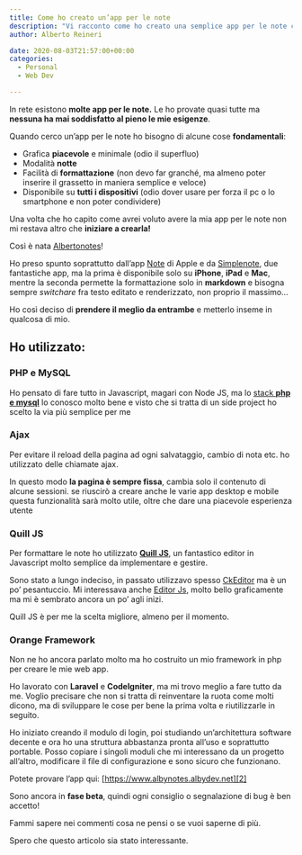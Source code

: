 ```yaml
---
title: Come ho creato un’app per le note
description: "Vi racconto come ho creato una semplice app per le note come Side Project"
author: Alberto Reineri

date: 2020-08-03T21:57:00+00:00
categories:
  - Personal
  - Web Dev

---
```

In rete esistono **molte app per le note.** Le ho provate quasi tutte ma **nessuna ha mai soddisfatto al pieno le mie esigenze**.

Quando cerco un’app per le note ho bisogno di alcune cose **fondamentali**:

  * Grafica **piacevole** e minimale (odio il superfluo)
  * Modalità **notte**
  * Facilità di **formattazione** (non devo far granché, ma almeno poter inserire il grassetto in maniera semplice e veloce)
  * Disponibile su **tutti i dispositivi** (odio dover usare per forza il pc o lo smartphone e non poter condividere)

Una volta che ho capito come avrei voluto avere la mia app per le note non mi restava altro che **iniziare a crearla!**

Così è nata <a href="https://www.albynotes.albydev.net/" target="_blank" rel="noreferrer noopener">Albertonotes</a>!

Ho preso spunto soprattutto dall’app <a href="https://apps.apple.com/it/app/note/id1110145109" target="_blank" rel="noreferrer noopener">Note</a> di Apple e da <a href="https://simplenote.com/" target="_blank" rel="noreferrer noopener">Simplenote</a>, due fantastiche app, ma la prima è disponibile solo su **iPhone**, **iPad** e **Mac**, mentre la seconda permette la formattazione solo in **markdown** e bisogna sempre _switchare_ fra testo editato e renderizzato, non proprio il massimo…

Ho così deciso di **prendere il meglio da entrambe** e metterlo inseme in qualcosa di mio.

## Ho utilizzato:

### PHP e MySQL

Ho pensato di fare tutto in Javascript, magari con Node JS, ma lo [stack **php e mysql**][1] lo conosco molto bene e visto che si tratta di un side project ho scelto la via più semplice per me

### Ajax

Per evitare il reload della pagina ad ogni salvataggio, cambio di nota etc. ho utilizzato delle chiamate ajax.

In questo modo **la pagina è sempre fissa**, cambia solo il contenuto di alcune sessioni. se riuscirò a creare anche le varie app desktop e mobile questa funzionalità sarà molto utile, oltre che dare una piacevole esperienza utente

### Quill JS

Per formattare le note ho utilizzato **<a href="https://quilljs.com/" target="_blank" rel="noreferrer noopener">Quill JS</a>**, un fantastico editor in Javascript molto semplice da implementare e gestire.

Sono stato a lungo indeciso, in passato utilizzavo spesso <a href="https://ckeditor.com/ckeditor-4/demo/#inline" target="_blank" rel="noreferrer noopener">CkEditor</a> ma è un po’ pesantuccio. Mi interessava anche <a href="https://editorjs.io/" target="_blank" rel="noreferrer noopener">Editor Js</a>, molto bello graficamente ma mi è sembrato ancora un po’ agli inizi.

Quill JS è per me la scelta migliore, almeno per il momento.

### Orange Framework

Non ne ho ancora parlato molto ma ho costruito un mio framework in php per creare le mie web app.

Ho lavorato con **Laravel** e **CodeIgniter**, ma mi trovo meglio a fare tutto da me. Voglio precisare che non si tratta di reinventare la ruota come molti dicono, ma di sviluppare le cose per bene la prima volta e riutilizzarle in seguito.

Ho iniziato creando il modulo di login, poi studiando un’architettura software decente e ora ho una struttura abbastanza pronta all’uso e soprattutto portable. Posso copiare i singoli moduli che mi interessano da un progetto all’altro, modificare il file di configurazione e sono sicuro che funzionano.

Potete provare l’app qui: [https://www.albynotes.albydev.net][2]

Sono ancora in **fase beta**, quindi ogni consiglio o segnalazione di bug è ben accetto!

Fammi sapere nei commenti cosa ne pensi o se vuoi saperne di più.

Spero che questo articolo sia stato interessante.

 [1]: /blog/cms-framework-o-core-language/
 [2]: https://typewrite.albertoreineri.it/